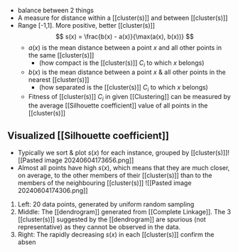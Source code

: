 - balance between 2 things
- A measure for distance within a [[cluster(s)]] and between [[cluster(s)]]
- Range [-1,1]. More positive, better [[cluster(s)]]$$
s(x) = \frac{b(x) - a(x)}{\max(a(x), b(x))}
$$
	- $a(x)$ is the mean distance between a point $x$ and all other points in the same [[cluster(s)]] 
		- (how compact is the [[cluster(s)]] $C_i$ to which $x$ belongs)
	- $b(x)$ is the mean distance between a point $x$ & all other points in the nearest [[cluster(s)]] 
		- (how separated is the [[cluster(s)]] $C_i$ to which $x$ belongs)
	- Fitness of [[cluster(s)]] $C_i$ in given [[Clustering]] can be measured by the average [[Silhouette coefficient]] value of all points in the [[cluster(s)]]
## Visualized [[Silhouette coefficient]]
- Typically we sort & plot $s(x)$ for each instance, grouped by [[cluster(s)]]![[Pasted image 20240604173656.png]]
- Almost all points have high $s(x)$, which means that they are much closer, on average, to the other members of their [[cluster(s)]] than to the members of the neighbouring [[cluster(s)]]
	![[Pasted image 20240604174306.png]]
1. Left: 20 data points, generated by uniform random sampling
2. Middle: The [[dendrogram]] generated from [[Complete Linkage]]. The 3 [[cluster(s)]] suggested by the [[dendrogram]] are spurious (not representative) as they cannot be observed in the data.
3. Right: The rapidly decreasing $s(x)$ in each [[cluster(s)]] confirm the absen